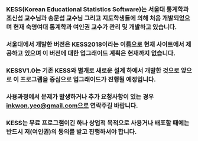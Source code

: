 ### KESS(Korean Educational Statistics Software)는 서울대 통계학과 조신섭 교수님과 송문섭 교수님 그리고 지도학생들에 의해 처음 개발되었으며 현재 숙명여대 통계학과 여인권 교수가 관리 및 개발하고 있습니다. 
### 서울대에서 개발한 버전은 KESS2018이라는 이름으로 현재 사이트에서 제공하고 있으며 이 버전에 대한 업그래이드 계획은 현재까지 없습니다.
### KESSV1.0는 기존 KESS와 별개로 새로운 설계 하에서 개발한 것으로 앞으로 이 프로그램을 중심으로 업그래이드가 진행될 예정입니다. 
### 사용과정에서 문제가 발생하거나 추가 요청사항이 있는 경우 inkwon.yeo@gmail.com으로 연락주길 바랍니다.
### KESS는 무료 프로그램이긴 하나 상업적 목적으로 사용거나 배포할 때에는 반드시 저(여인권)의 동의를 받고 진행하셔야 합니다.
